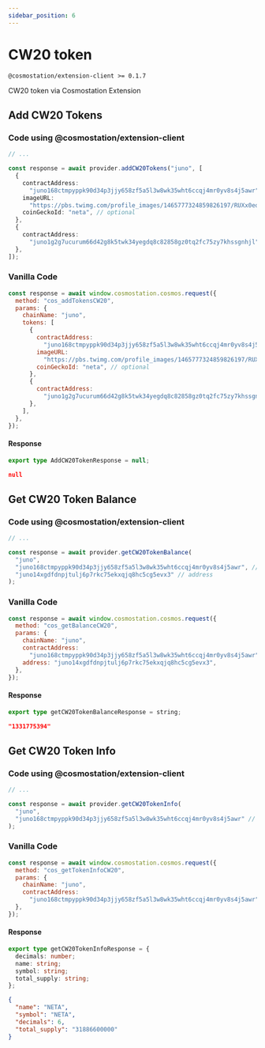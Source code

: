 ```yaml
---
sidebar_position: 6
---
```


# CW20 token

`@cosmostation/extension-client >= 0.1.7`

CW20 token via Cosmostation Extension

## Add CW20 Tokens

### Code using @cosmostation/extension-client

```typescript
// ...

const response = await provider.addCW20Tokens("juno", [
  {
    contractAddress:
      "juno168ctmpyppk90d34p3jjy658zf5a5l3w8wk35wht6ccqj4mr0yv8s4j5awr",
    imageURL:
      "https://pbs.twimg.com/profile_images/1465777324859826197/RUXx0equ_400x400.jpg", // optional
    coinGeckoId: "neta", // optional
  },
  {
    contractAddress:
      "juno1g2g7ucurum66d42g8k5twk34yegdq8c82858gz0tq2fc75zy7khssgnhjl",
  },
]);
```

### Vanilla Code

```javascript
const response = await window.cosmostation.cosmos.request({
  method: "cos_addTokensCW20",
  params: {
    chainName: "juno",
    tokens: [
      {
        contractAddress:
          "juno168ctmpyppk90d34p3jjy658zf5a5l3w8wk35wht6ccqj4mr0yv8s4j5awr",
        imageURL:
          "https://pbs.twimg.com/profile_images/1465777324859826197/RUXx0equ_400x400.jpg", // optional
        coinGeckoId: "neta", // optional
      },
      {
        contractAddress:
          "juno1g2g7ucurum66d42g8k5twk34yegdq8c82858gz0tq2fc75zy7khssgnhjl",
      },
    ],
  },
});
```

#### Response

```typescript title=Model
export type AddCW20TokenResponse = null;
```

```json title=Example
null
```

## Get CW20 Token Balance

### Code using @cosmostation/extension-client

```typescript
// ...

const response = await provider.getCW20TokenBalance(
  "juno",
  "juno168ctmpyppk90d34p3jjy658zf5a5l3w8wk35wht6ccqj4mr0yv8s4j5awr", // contract address
  "juno14xgdfdnpjtulj6p7rkc75ekxqjq8hc5cg5evx3" // address
);
```

### Vanilla Code

```javascript
const response = await window.cosmostation.cosmos.request({
  method: "cos_getBalanceCW20",
  params: {
    chainName: "juno",
    contractAddress:
      "juno168ctmpyppk90d34p3jjy658zf5a5l3w8wk35wht6ccqj4mr0yv8s4j5awr",
    address: "juno14xgdfdnpjtulj6p7rkc75ekxqjq8hc5cg5evx3",
  },
});
```

#### Response

```typescript title=Model
export type getCW20TokenBalanceResponse = string;
```

```json title=Example
"1331775394"
```

## Get CW20 Token Info

### Code using @cosmostation/extension-client

```typescript
// ...

const response = await provider.getCW20TokenInfo(
  "juno",
  "juno168ctmpyppk90d34p3jjy658zf5a5l3w8wk35wht6ccqj4mr0yv8s4j5awr" // contract address
);
```

### Vanilla Code

```javascript
const response = await window.cosmostation.cosmos.request({
  method: "cos_getTokenInfoCW20",
  params: {
    chainName: "juno",
    contractAddress:
      "juno168ctmpyppk90d34p3jjy658zf5a5l3w8wk35wht6ccqj4mr0yv8s4j5awr",
  },
});
```

#### Response

```typescript title=Model
export type getCW20TokenInfoResponse = {
  decimals: number;
  name: string;
  symbol: string;
  total_supply: string;
};
```

```json title=Example
{
  "name": "NETA",
  "symbol": "NETA",
  "decimals": 6,
  "total_supply": "31886600000"
}
```
